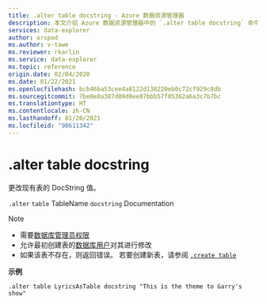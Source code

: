 ```yaml
---
title: .alter table docstring - Azure 数据资源管理器
description: 本文介绍 Azure 数据资源管理器中的 `.alter table docstring` 命令。
services: data-explorer
author: orspod
ms.author: v-tawe
ms.reviewer: rkarlin
ms.service: data-explorer
ms.topic: reference
origin.date: 02/04/2020
ms.date: 01/22/2021
ms.openlocfilehash: bcb46ba53cee4a8122d138220eb0c72cf929c8db
ms.sourcegitcommit: 7be0e8a387d09d0ee07bbb57f05362a6a3c7b7bc
ms.translationtype: HT
ms.contentlocale: zh-CN
ms.lasthandoff: 01/20/2021
ms.locfileid: "98611342"
---
```

# <a name="alter-table-docstring"></a>.alter table docstring

更改现有表的 DocString 值。

`.alter` `table` TableName `docstring` Documentation 

> [!NOTE]
> * 需要[数据库管理员权限](../management/access-control/role-based-authorization.md)
> * 允许最初创建表的[数据库用户](../management/access-control/role-based-authorization.md)对其进行修改
> * 如果该表不存在，则返回错误。 若要创建新表，请参阅 [`.create table`](create-table-command.md)

**示例** 

```kusto
.alter table LyricsAsTable docstring "This is the theme to Garry's show"
```
 
